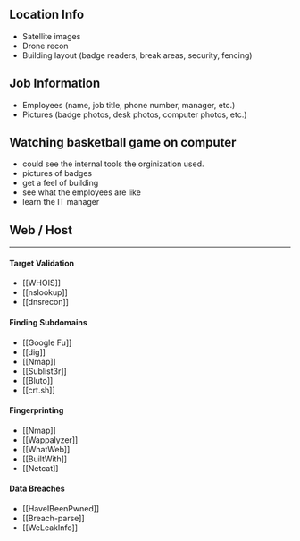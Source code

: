 ## Location Info
- Satellite images
- Drone recon
- Building layout (badge readers, break areas, security, fencing)
## Job Information
- Employees (name, job title, phone number, manager, etc.)
- Pictures (badge photos, desk photos, computer photos, etc.)

## Watching basketball game on computer
- could see the internal tools the orginization used.
- pictures of badges
- get a feel of building
- see what the employees are like
- learn the IT manager

## Web / Host
****
#### Target Validation
- [[WHOIS]]
- [[nslookup]]
- [[dnsrecon]]
#### Finding Subdomains
- [[Google Fu]]
- [[dig]]
- [[Nmap]]
- [[Sublist3r]]
- [[Bluto]]
- [[crt.sh]]
#### Fingerprinting
- [[Nmap]]
- [[Wappalyzer]]
- [[WhatWeb]]
- [[BuiltWith]]
- [[Netcat]]
#### Data Breaches
- [[HaveIBeenPwned]]
- [[Breach-parse]]
- [[WeLeakInfo]]

